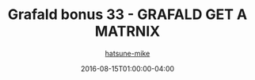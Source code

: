 ---
title: "Grafald bonus 33 - GRAFALD GET A MATRNIX"
type: "image"
date: 2016-08-15T01:00:00-04:00
draft: false
categories: ["Grafald"]
image_path: "../img/2016/bonus_33.png"
alt_text: ""
author: "[hatsune-mike](https://cohost.org/hatsune-mike)"
---